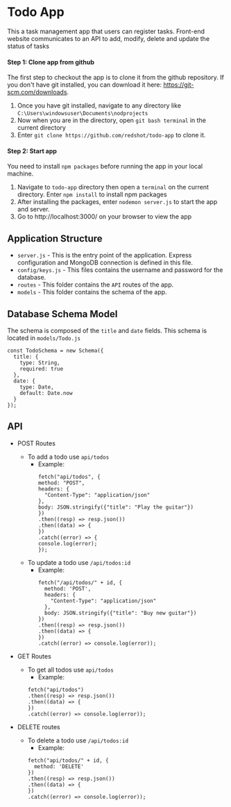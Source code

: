 # Todo App
This a task management app that users can register tasks. Front-end website communicates to an API to add, modify, delete and update the status of tasks

#### Step 1: Clone app from github
The first step to checkout the app is to clone it from the github repository. If you don't have git installed, you can download it here: https://git-scm.com/downloads.

1. Once you have git installed, navigate to any directory like `C:\Users\windowsuser\Documents\nodprojects`
2. Now when you are in the directory, open `git bash terminal` in the current directory
3. Enter `git clone https://github.com/redshot/todo-app` to clone it.

#### Step 2: Start app
You need to install `npm packages` before running the app in your local machine.

1. Navigate to `todo-app` directory then open a `terminal` on the current directory. Enter `npm install` to install npm packages
2. After installing the packages, enter `nodemon server.js` to start the app and server.
3. Go to http://localhost:3000/ on your browser to view the app

## Application Structure
- `server.js` - This is the entry point of the application. Express configuration and MongoDB connection is defined in this file.
- `config/keys.js` - This files contains the username and password for the database.
- `routes` - This folder contains the `API` routes of the app.
- `models` - This folder contains the schema of the app.

## Database Schema Model
The schema is composed of the `title` and `date` fields. This schema is located in `models/Todo.js`

```
const TodoSchema = new Schema({
  title: {
    type: String,
    required: true
  },
  date: {
    type: Date,
    default: Date.now
  }
});
```

## API

- POST Routes
  - To add a todo use `api/todos`
    - Example:
      ```
      fetch("api/todos", {
      method: "POST",
      headers: {
        "Content-Type": "application/json"
      },
      body: JSON.stringify({"title": "Play the guitar"})
      })
      .then((resp) => resp.json())
      .then((data) => {
      })
      .catch((error) => {
      console.log(error);
      });
      ```
  - To update a todo use `/api/todos:id`
    - Example:
      ```
      fetch("/api/todos/" + id, {
        method: 'POST',
        headers: {
          "Content-Type": "application/json"
        },
        body: JSON.stringify({"title": "Buy new guitar"})
      })
      .then((resp) => resp.json())
      .then((data) => {
      })
      .catch((error) => console.log(error));
      ```
- GET Routes
  - To get all todos use `api/todos`
    - Example:
    ```
    fetch("api/todos")
    .then((resp) => resp.json())
    .then((data) => {
    })
    .catch((error) => console.log(error));
    ```

- DELETE routes
  - To delete a todo use `/api/todos:id`
    - Example:
    ```
    fetch("api/todos/" + id, {
      method: 'DELETE'
    })
    .then((resp) => resp.json())
    .then((data) => {
    })
    .catch((error) => console.log(error));
    ```  
